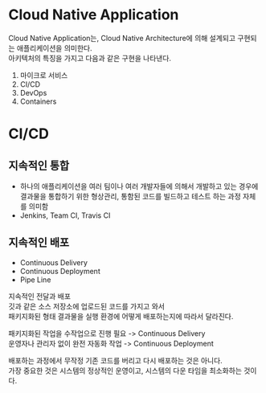 Cloud Native Application
==========================

Cloud Native Application는, Cloud Native Architecture에 의해 설계되고 구현되는 애플리케이션을 의미한다.    
아키텍처의 특징을 가지고 다음과 같은 구현을 나타낸다.   

1. 마이크로 서비스 
2. CI/CD
3. DevOps
4. Containers  

# CI/CD 
## 지속적인 통합
* 하나의 애플리케이션을 여러 팀이나 여러 개발자들에 의해서 개발하고 있는 경우에    
  결과물을 통합하기 위한 형상관리, 통함된 코드를 빌드하고 테스트 하는 과정 자체를 의미함     
* Jenkins, Team CI, Travis CI 

## 지속적인 배포 
* Continuous Delivery   
* Continuous Deployment
* Pipe Line 

지속적인 전달과 배포      
깃과 같은 소스 저장소에 업로드된 코드를 가지고 와서       
패키지화된 형태 결과물을 실행 환경에 어떻게 배포하는지에 따라서 달라진다.   

패키지화된 작업을 수작업으로 진행 필요 -> Continuous Delivery     
운영자나 관리자 없이 완전 자동화 작업 -> Continuous Deployment      
      
배포하는 과정에서 무작정 기존 코드를 버리고 다시 배포하는 것은 아니다.     
가장 중요한 것은 시스템의 정상적인 운영이고, 시스템의 다운 타임을 최소화하는 것이다.    
